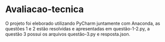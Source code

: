# Avaliacao-tecnica
 O projeto foi eleborado utilizando PyCharm juntamente com Anaconda,
 as questões 1 e 2 estão resolvidas e apresentadas em questão-1-2.py,
 a questão 3 possui os arquivos questão-3.py e resposta.json.
